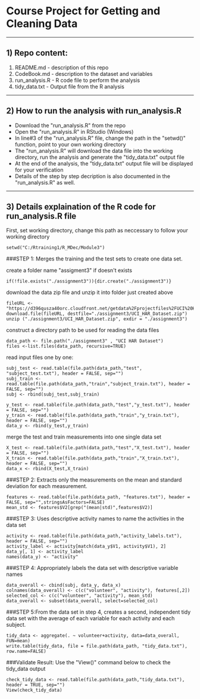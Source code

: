 # Course Project for Getting and Cleaning Data

-----


## 1) Repo content:

1. README.md      - description of this repo
2. CodeBook.md    - description to the dataset and variables
3. run_analysis.R - R code file to perform the analysis
4. tidy_data.txt  - Output file from the R analysis

-----


## 2) How to run the analysis with run_analysis.R

* Download the "run_analysis.R" from the repo
* Open the "run_analysis.R" in RStudio (Windows)
* In line#3 of the "run_analysis.R" file, change the path in the "setwd()" function, point to your own working directory
* The "run_analysis.R" will download the data file into the working directory, run the analysis and generate the "tidy_data.txt" output file
* At the end of the analysis, the "tidy_data.txt" output file will be displayed for your verification
* Details of the step by step decription is also documented in the "run_analysis.R" as well.

------

## 3) Details explaination of the R code for run_analysis.R file

First, set working directory, change this path as neccessary to follow your working directory
```
setwd("C:/Rtraining1/R_MDec/Module3")
```

###STEP 1: Merges the training and the test sets to create one data set.

create a folder name "assigment3" if doesn't exists
```
if(!file.exists("./assignment3")){dir.create("./assignment3")}
```


download the data zip file and unzip it into folder just created above
```
fileURL <- "https://d396qusza40orc.cloudfront.net/getdata%2Fprojectfiles%2FUCI%20HAR%20Dataset.zip"
download.file(fileURL, destfile="./assignment3/UCI_HAR_Dataset.zip")
unzip ("./assignment3/UCI_HAR_Dataset.zip", exdir = "./assignment3")
```


construct a directory path to be used for reading the data files
```
data_path <- file.path("./assignment3" , "UCI HAR Dataset") 
files <-list.files(data_path, recursive=TRUE) 
```

read input files one by one:
```
subj_test <- read.table(file.path(data_path,"test", "subject_test.txt"), header = FALSE, sep="")
subj_train <- read.table(file.path(data_path,"train","subject_train.txt"), header = FALSE, sep="")
subj <- rbind(subj_test,subj_train)

y_test <- read.table(file.path(data_path,"test","y_test.txt"), header = FALSE, sep="")
y_train <- read.table(file.path(data_path,"train","y_train.txt"), header = FALSE, sep="")
data_y <- rbind(y_test,y_train)
```

merge the test and train measurements into one single data set
```
X_test <- read.table(file.path(data_path,"test","X_test.txt"), header = FALSE, sep="")
X_train <- read.table(file.path(data_path,"train","X_train.txt"), header = FALSE, sep="")
data_x <- rbind(X_test,X_train)
```



###STEP 2: Extracts only the measurements on the mean and standard deviation for each measurement. 
```
features <- read.table(file.path(data_path, "features.txt"), header = FALSE, sep="",stringsAsFactors=FALSE)
mean_std <- features$V2[grep("(mean|std)",features$V2)]
```



###STEP 3: Uses descriptive activity names to name the activities in the data set
```
activity <- read.table(file.path(data_path,"activity_labels.txt"), header = FALSE, sep="")
activity_label <- activity[match(data_y$V1, activity$V1), 2]
data_y[, 1] <- activity_label 
names(data_y) <- "activity"
```


###STEP 4: Appropriately labels the data set with descriptive variable names
```
data_overall <- cbind(subj, data_y, data_x)
colnames(data_overall) <- c(c("volunteer", "activity"), features[,2])
selected_col <- c(c("volunteer", "activity"), mean_std)
data_overall <- subset(data_overall, select=selected_col)
```


###STEP 5:From the data set in step 4, creates a second, independent tidy data set with the average of each variable for each activity and each subject.
```
tidy_data <- aggregate(. ~ volunteer+activity, data=data_overall, FUN=mean)
write.table(tidy_data, file = file.path(data_path, "tidy_data.txt"), row.name=FALSE)
```




###Validate Result: Use the "View()" command below to check the tidy_data output
```
check_tidy_data <- read.table(file.path(data_path,"tidy_data.txt"), header = TRUE, sep="")
View(check_tidy_data)
```
